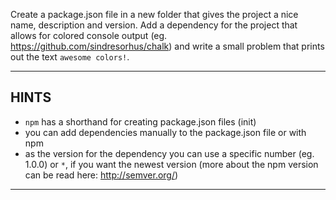 Create a package.json file in a new folder that gives the project a nice name, description and version. Add a dependency for the project that allows for colored console output (eg. https://github.com/sindresorhus/chalk) and write a small problem that prints out the text `awesome colors!`.

----------------------------------------------------------------------
## HINTS

* `npm` has a shorthand for creating package.json files (init)
* you can add dependencies manually to the package.json file or with npm
* as the version for the dependency you can use a specific number (eg. 1.0.0) or `*`, if you want the newest version (more about the npm version can be read here: http://semver.org/)

----------------------------------------------------------------------
